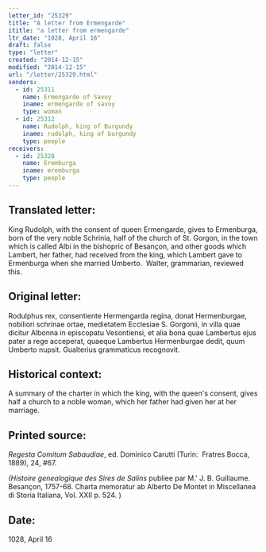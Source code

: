 ```yaml
---
letter_id: "25329"
title: "A letter from Ermengarde"
ititle: "a letter from ermengarde"
ltr_date: "1028, April 16"
draft: false
type: "letter"
created: "2014-12-15"
modified: "2014-12-15"
url: "/letter/25329.html"
senders:
  - id: 25311
    name: Ermengarde of Savoy
    iname: ermengarde of savoy
    type: woman
  - id: 25312
    name: Rudolph, king of Burgundy
    iname: rudolph, king of burgundy
    type: people
receivers:
  - id: 25328
    name: Eremburga
    iname: eremburga
    type: people
---
```

<h2> Translated letter:</h2><p>King Rudolph, with the consent of queen Ermengarde, gives to Ermenburga, born of the very noble Schrinia, half of the church of St. Gorgon, in the town which is called Albi in the bishopric of Besançon, and other goods which Lambert, her father, had received from the king, which Lambert gave to Ermenburga when she married Umberto.&nbsp; Walter, grammarian, reviewed this.&nbsp;&nbsp;&nbsp; &nbsp;&nbsp;</p><h2 class="mt-4"> Original letter:</h2><p>Rodulphus rex, consentiente Hermengarda regina, donat Hermenburgae, nobiliori schrinae ortae, medietatem Ecclesiae S. Gorgonii, in villa quae dicitur Albonna in episcopatu Vesontiensi, et alia bona quae Lambertus ejus pater a rege acceperat, quaeque Lambertus Hermenburgae dedit, quum Umberto nupsit. Gualterius grammaticus recognovit.</p><h2 class="mt-4"> Historical context:</h2><p>A summary of the charter in which the king, with the queen's consent, gives half a church to a noble woman, which her father had given her at her marriage.</p><h2 class="mt-4"> Printed source:</h2><p><i>Regesta Comitum Sabaudiae</i>, ed. Dominico Carutti (Turin:&nbsp; Fratres Bocca, 1889), 24, #67.</p><p><i>(Histoire genealogique des Sires de Salins</i> publiee par M.' J. B. Guillaume. Besançon, 1757-68. Charta memoratur ab Alberto De Montet in Miscellanea di Storia Italiana, Vol. XXII p. 524. )</p><h2 class="mt-4"> Date:</h2>1028, April 16